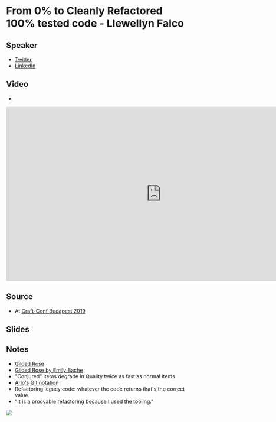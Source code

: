 # From 0% to Cleanly Refactored 100% tested code - Llewellyn Falco

## Speaker

* [Twitter]()
* [LinkedIn]()

## Video

* [](https://www.youtube.com/watch?v=wp6oSVDdbXQ)

<iframe width="840" height="472" src="https://www.youtube.com/embed/"
frameborder="0"
allow="accelerometer; autoplay; encrypted-media; gyroscope; picture-in-picture"
allowfullscreen>
</iframe>

## Source

* At [Craft-Conf Budapest 2019](https://craft-conf.com/)

## Slides

## Notes


* [Gilded Rose](http://codingdojo.org/kata/GildedRose/)
* [Gilded Rose by Emily Bache](https://github.com/emilybache/GildedRose-Refactoring-Kata)
* "Conjured" items degrade in Quality twice as fast as normal items
* [Arlo's Git notation](https://github.com/RefactoringCombos/ArlosCommitNotation)
* Refactoring legacy code: whatever the code returns that's the correct value.
* "It is a proovable refactoring because I used the tooling."


![](assets/img/l/)
